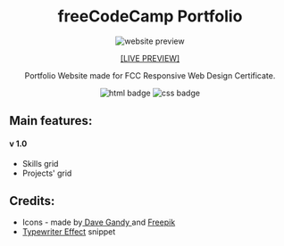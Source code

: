 <h1 align="center">freeCodeCamp Portfolio</h1>

<p align="center">
  <img alt="website preview" src="https://www.site-shot.com/cached_image/4x-eTCGgEeqpaAJCrBEABA">
</p>

<p align="center"><a href="https://codepen.io/merkund/pen/OdBPre" target="_blank">[LIVE PREVIEW]</a></p>

<p align="center">Portfolio Website made for FCC Responsive Web Design Certificate.</p>

<p align="center">
  <img alt="html badge" src="https://img.shields.io/badge/HTML5-orange?style=flat-square">
  <img alt="css badge" src="https://img.shields.io/badge/CSS3-blue?style=flat-square">
</p>

<h2>Main features:</h2>
<h4>v 1.0</h4>
<ul>
  <li>Skills grid</li>
  <li>Projects' grid</li>
</ul>

<h2>Credits:</h2>
<ul>
  <li>Icons - made by<a href="https://www.flaticon.com/authors/dave-gandy" target="_blank"> Dave Gandy </a>and <a href="https://www.flaticon.com/authors/freepik" target="_blank">Freepik</a></li>
  <li><a href="https://css-tricks.com/snippets/css/typewriter-effect/">Typewriter Effect</a> snippet</li>
</ul>
